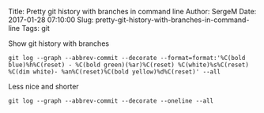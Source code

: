 Title: Pretty git history with branches in command line
Author: SergeM
Date: 2017-01-28 07:10:00
Slug: pretty-git-history-with-branches-in-command-line
Tags: git



Show git history with branches 
```
git log --graph --abbrev-commit --decorate --format=format:'%C(bold blue)%h%C(reset) - %C(bold green)(%ar)%C(reset) %C(white)%s%C(reset) %C(dim white)- %an%C(reset)%C(bold yellow)%d%C(reset)' --all
```
Less nice and shorter
```
git log --graph --abbrev-commit --decorate --oneline --all
```
